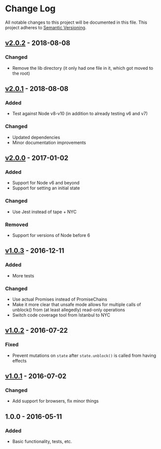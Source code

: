 # Change Log

All notable changes to this project will be documented in this file.
This project adheres to [Semantic Versioning](http://semver.org/).

## [v2.0.2][2.0.2] - 2018-08-08
### Changed
- Remove the lib directory (it only had one file in it, which got moved to the root)

## [v2.0.1][2.0.1] - 2018-08-08
### Added
- Test against Node v8-v10 (in addition to already testing v6 and v7)

### Changed
- Updated dependencies
- Minor documentation improvements

## [v2.0.0][2.0.0] - 2017-01-02
### Added
- Support for Node v6 and beyond
- Support for setting an initial state

### Changed
- Use Jest instead of tape + NYC

### Removed
- Support for versions of Node before 6

## [v1.0.3][1.0.3] - 2016-12-11
### Added
- More tests

### Changed
- Use actual Promises instead of PromiseChains
- Make it more clear that unsafe mode allows for multiple calls of unblock() from (at least allegedly) read-only operations
- Switch code coverage tool from Istanbul to NYC

## [v1.0.2][1.0.2] - 2016-07-22
### Fixed
- Prevent mutations on `state` after `state.unblock()` is called from having effects

## [v1.0.1][1.0.1] - 2016-07-02
### Changed
- Add support for browsers, fix minor things

## 1.0.0 - 2016-05-11
### Added
- Basic functionality, tests, etc.

[2.0.2]: https://github.com/jamescostian/borrow-state/compare/v2.0.1...v2.0.2
[2.0.1]: https://github.com/jamescostian/borrow-state/compare/v2.0.0...v2.0.1
[2.0.0]: https://github.com/jamescostian/borrow-state/compare/v1.0.3...v2.0.0
[1.0.3]: https://github.com/jamescostian/borrow-state/compare/v1.0.2...v1.0.3
[1.0.2]: https://github.com/jamescostian/borrow-state/compare/v1.0.1...v1.0.2
[1.0.1]: https://github.com/jamescostian/borrow-state/compare/v1.0.0...v1.0.1
